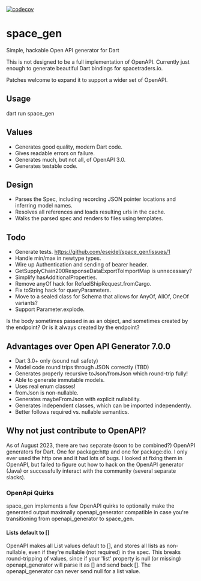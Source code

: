 [![codecov](https://codecov.io/gh/eseidel/space_gen/graph/badge.svg?token=nOnPSYpPXi)](https://codecov.io/gh/eseidel/space_gen)

# space_gen
Simple, hackable Open API generator for Dart

This is not designed to be a full implementation of OpenAPI.  Currently
just enough to generate beautiful Dart bindings for spacetraders.io.

Patches welcome to expand it to support a wider set of OpenAPI.

## Usage

dart run space_gen

## Values
* Generates good quality, modern Dart code.
* Gives readable errors on failure.
* Generates much, but not all, of OpenAPI 3.0.
* Generates testable code.

## Design
* Parses the Spec, including recording JSON pointer locations and inferring model names.
* Resolves all references and loads resulting urls in the cache.
* Walks the parsed spec and renders to files using templates.

## Todo
* Generate tests. https://github.com/eseidel/space_gen/issues/1
* Handle min/max in newtype types.
* Wire up Authentication and sending of bearer header.
* GetSupplyChain200ResponseDataExportToImportMap is unnecessary?
* Simplify hasAdditionalProperties.
* Remove anyOf hack for RefuelShipRequest.fromCargo.
* Fix toString hack for queryParameters.
* Move to a sealed class for Schema that allows for AnyOf, AllOf, OneOf variants?
* Support Parameter.explode.

Is the body sometimes passed in as an object, and sometimes created by
the endpoint?  Or is it always created by the endpoint?


## Advantages over Open API Generator 7.0.0
* Dart 3.0+ only (sound null safety)
* Model code round trips through JSON correctly (TBD)
* Generates properly recursive toJson/fromJson which round-trip fully!
* Able to generate immutable models.
* Uses real enum classes!
* fromJson is non-nullable.
* Generates maybeFromJson with explicit nullability.
* Generates independent classes, which can be imported independently.
* Better follows required vs. nullable semantics.

## Why not just contribute to OpenAPI?

As of August 2023, there are two separate (soon to be combined?) OpenAPI
generators for Dart.  One for package:http and one for package:dio.  I only
ever used the http one and it had lots of bugs.  I looked at fixing them
in OpenAPI, but failed to figure out how to hack on the OpenAPI generator
(Java) or successfully interact with the community (several separate slacks).


### OpenApi Quirks

space_gen implements a few OpenAPI quirks to optionally make the generated
output maximally openapi_generator compatible in case you're transitioning
from openapi_generator to space_gen.

#### Lists default to []

OpenAPI makes all List values default to [], and stores all lists as
non-nullable, even if they're nullable (not required) in the spec.  This
breaks round-tripping of values, since if your 'list' property is null
(or missing) openapi_generator will parse it as [] and send back [].  The
openapi_generator can never send null for a list value.